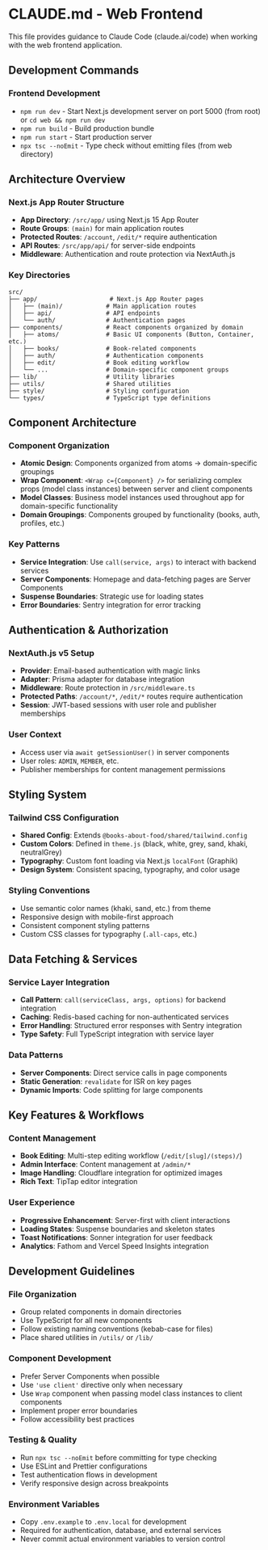 # CLAUDE.md - Web Frontend

This file provides guidance to Claude Code (claude.ai/code) when working with the web frontend application.

## Development Commands

### Frontend Development

- `npm run dev` - Start Next.js development server on port 5000 (from root) or `cd web && npm run dev`
- `npm run build` - Build production bundle
- `npm run start` - Start production server
- `npx tsc --noEmit` - Type check without emitting files (from web directory)

## Architecture Overview

### Next.js App Router Structure

- **App Directory**: `/src/app/` using Next.js 15 App Router
- **Route Groups**: `(main)` for main application routes
- **Protected Routes**: `/account`, `/edit/*` require authentication
- **API Routes**: `/src/app/api/` for server-side endpoints
- **Middleware**: Authentication and route protection via NextAuth.js

### Key Directories

```
src/
├── app/                    # Next.js App Router pages
│   ├── (main)/            # Main application routes
│   ├── api/               # API endpoints
│   └── auth/              # Authentication pages
├── components/            # React components organized by domain
│   ├── atoms/             # Basic UI components (Button, Container, etc.)
│   ├── books/             # Book-related components
│   ├── auth/              # Authentication components
│   ├── edit/              # Book editing workflow
│   └── ...                # Domain-specific component groups
├── lib/                   # Utility libraries
├── utils/                 # Shared utilities
├── style/                 # Styling configuration
└── types/                 # TypeScript type definitions
```

## Component Architecture

### Component Organization

- **Atomic Design**: Components organized from atoms → domain-specific groupings
- **Wrap Component**: `<Wrap c={Component} />` for serializing complex props (model class instances) between server and client components
- **Model Classes**: Business model instances used throughout app for domain-specific functionality
- **Domain Groupings**: Components grouped by functionality (books, auth, profiles, etc.)

### Key Patterns

- **Service Integration**: Use `call(service, args)` to interact with backend services
- **Server Components**: Homepage and data-fetching pages are Server Components
- **Suspense Boundaries**: Strategic use for loading states
- **Error Boundaries**: Sentry integration for error tracking

## Authentication & Authorization

### NextAuth.js v5 Setup

- **Provider**: Email-based authentication with magic links
- **Adapter**: Prisma adapter for database integration
- **Middleware**: Route protection in `/src/middleware.ts`
- **Protected Paths**: `/account/*`, `/edit/*` routes require authentication
- **Session**: JWT-based sessions with user role and publisher memberships

### User Context

- Access user via `await getSessionUser()` in server components
- User roles: `ADMIN`, `MEMBER`, etc.
- Publisher memberships for content management permissions

## Styling System

### Tailwind CSS Configuration

- **Shared Config**: Extends `@books-about-food/shared/tailwind.config`
- **Custom Colors**: Defined in `theme.js` (black, white, grey, sand, khaki, neutralGrey)
- **Typography**: Custom font loading via Next.js `localFont` (Graphik)
- **Design System**: Consistent spacing, typography, and color usage

### Styling Conventions

- Use semantic color names (khaki, sand, etc.) from theme
- Responsive design with mobile-first approach
- Consistent component styling patterns
- Custom CSS classes for typography (`.all-caps`, etc.)

## Data Fetching & Services

### Service Layer Integration

- **Call Pattern**: `call(serviceClass, args, options)` for backend integration
- **Caching**: Redis-based caching for non-authenticated services
- **Error Handling**: Structured error responses with Sentry integration
- **Type Safety**: Full TypeScript integration with service layer

### Data Patterns

- **Server Components**: Direct service calls in page components
- **Static Generation**: `revalidate` for ISR on key pages
- **Dynamic Imports**: Code splitting for large components

## Key Features & Workflows

### Content Management

- **Book Editing**: Multi-step editing workflow (`/edit/[slug]/(steps)/`)
- **Admin Interface**: Content management at `/admin/*`
- **Image Handling**: Cloudflare integration for optimized images
- **Rich Text**: TipTap editor integration

### User Experience

- **Progressive Enhancement**: Server-first with client interactions
- **Loading States**: Suspense boundaries and skeleton states
- **Toast Notifications**: Sonner integration for user feedback
- **Analytics**: Fathom and Vercel Speed Insights integration

## Development Guidelines

### File Organization

- Group related components in domain directories
- Use TypeScript for all new components
- Follow existing naming conventions (kebab-case for files)
- Place shared utilities in `/utils/` or `/lib/`

### Component Development

- Prefer Server Components when possible
- Use `'use client'` directive only when necessary
- Use `Wrap` component when passing model class instances to client components
- Implement proper error boundaries
- Follow accessibility best practices

### Testing & Quality

- Run `npx tsc --noEmit` before committing for type checking
- Use ESLint and Prettier configurations
- Test authentication flows in development
- Verify responsive design across breakpoints

### Environment Variables

- Copy `.env.example` to `.env.local` for development
- Required for authentication, database, and external services
- Never commit actual environment variables to version control
